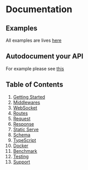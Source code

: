 # Documentation

## Examples

All examples are lives [here](https://github.com/dalisoft/nanoexpress/tree/master/examples)

## Autodocument your API

For example please see [this](https://github.com/dalisoft/nanoexpress/tree/master/examples/swagger.js)

## Table of Contents

1. [Getting Started](./get-started.md)
2. [Middlewares](./middlewares.md)
3. [WebSocket](./websocket.md)
4. [Routes](./routes.md)
5. [Request](./request.md)
6. [Response](./response.md)
7. [Static Serve](./static-serve.md)
8. [Schema](./schema.md)
9. [TypeScript](./typescript.md)
10. [Docker](./docker.md)
11. [Benchmark](./benchmark.md)
12. [Testing](./testing.md)
13. [Support](./support.md)
